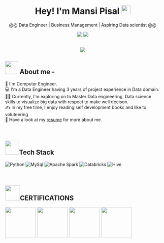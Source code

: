 


<div align="center">

# Hey! I'm Mansi Pisal <img src="https://github.com/TheDudeThatCode/TheDudeThatCode/blob/master/Assets/Hi.gif" width="29px"> 


@@ Data Engineer | Business Management | Aspiring Data scientist @@


</div>  

<p align="center">
<a href="https://www.linkedin.com/in/mansi-pisal/"><img src="https://img.shields.io/badge/-Mansi%20Pisal%20-0077B5?style=flat&logo=Linkedin&logoColor=white"/></a>
<a href="mailto:pisalmansi1305@gmail.com"><img src="https://img.shields.io/badge/-pisalmansi1305-D14836?style=flat&logo=Gmail&logoColor=white"/></a>
</p>

<br />

<div align="center" >
<img  src="https://media1.giphy.com/media/v1.Y2lkPTc5MGI3NjExdWFncmJjYWJkbHJlMTJ0eGc1M3Z3ZHpka3h3c3FoejNwbG5iejN5bSZlcD12MV9pbnRlcm5hbF9naWZfYnlfaWQmY3Q9Zw/lebpnk3qVPAjBxIKKc/giphy.gif">
</div>

## <img src="https://cdn3.emoji.gg/emojis/4297-pepe-hacker.gif" width='42' /> About me -
👦 I'm Computer Engineer.<br/>
💻 I'm a Data Engineer having 3 years of project experience in Data domain.<br/>
👩‍💻 Currently, I'm exploring on to Master Data engineering, Data science skills to visualize big data with respect to make well decison.<br/>
✍ In my free time, I enjoy reading self development books and like to voluteering <br/>
📝 Have a look at my [resume](https://drive.google.com/file/d/1Qiv4pNVtKF4hy72dfC23EMZkmXIAlZMZ/view) for more about me. <br/>

<br />

## <img src="https://github.com/TheDudeThatCode/TheDudeThatCode/blob/master/Assets/Developer.gif" width='45' />Tech Stack
 ![Python](https://img.shields.io/badge/python-3670A0?style=for-the-badge&logo=python&logoColor=ffdd54)
  ![MySql](https://img.shields.io/badge/MySQL-3670A0?style=for-the-badge&logo=MySQl&logoColor=ffdd54)
   ![Apache Spark](https://img.shields.io/badge/Apachespark-3670A0?style=for-the-badge&logo=ApacheSpark&logoColor=ffdd54)
    ![Databricks](https://img.shields.io/badge/Databricks-3670A0?style=for-the-badge&logo=Databricks&logoColor=ffdd54)
    ![Hive](https://img.shields.io/badge/Hive-3670A0?style=for-the-badge&logo=Hive&logoColor=ffdd54)

<br />

## <img src="https://media3.giphy.com/media/mAJXcr1kTuVvExyj2q/giphy.gif?cid=6c09b952tccdl5atu17png3vt9i9nt0an9g59lda2vn768f2&ep=v1_internal_gif_by_id&rid=giphy.gif&ct=s" width='48' />CERTIFICATIONS
<div align="Left" >
 <img  src="https://uploads-ssl.webflow.com/627415c27c7f72741ba163f9/63188c97fbd0a646ced923da_microsoft-azure-fundamentals-official-training-certification.png" width="100px">
  <img  src="https://media.dev.to/cdn-cgi/image/width=1080,height=1080,fit=cover,gravity=auto,format=auto/https%3A%2F%2Fdev-to-uploads.s3.amazonaws.com%2Fuploads%2Farticles%2Fxxjxdjk3gjquokl8euzu.png" width="100px">
  <img  src="https://theeduplus.com/wp-content/uploads/2022/12/azure-data-engineer-associate-600x600-1.png" width="100px">
  <img  src="https://miro.medium.com/v2/resize:fit:369/1*LkbOtaZvYKHVwDV8E0MmDA.png" width="100px">
</div>
